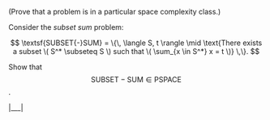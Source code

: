 (Prove that a problem is in a particular space complexity class.)

Consider the _subset sum_ problem:

$$
\textsf{SUBSET{-}SUM} = \{\, \langle S, t \rangle \mid \text{There exists a subset \( S^* \subseteq S \) such that \( \sum_{x \in S^*} x = t \)} \,\}.
$$

Show that $$\mathsf{SUBSET{-}SUM} \in \mathsf{PSPACE}$$.

|___|
